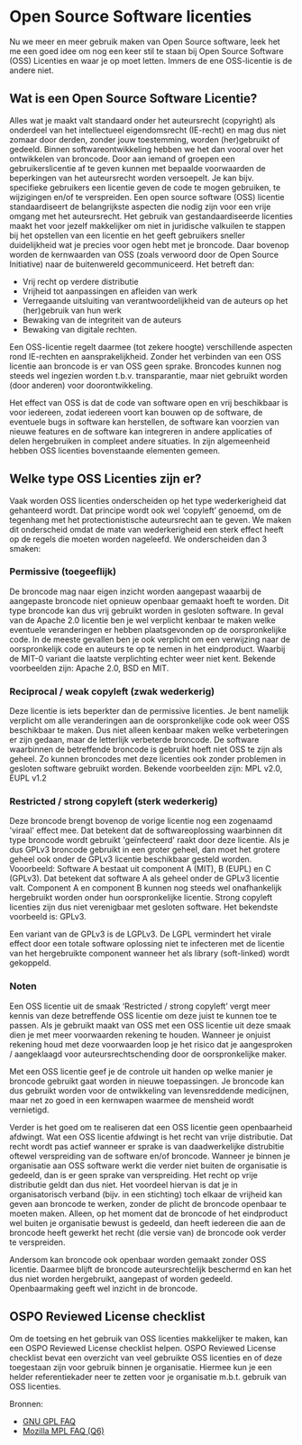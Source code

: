 # Open Source Software licenties

Nu we meer en meer gebruik maken van Open Source software, leek het me een goed idee om nog een keer
stil te staan bij Open Source Software (OSS) Licenties en waar je op moet letten. Immers de ene
OSS-licentie is de andere niet.

## Wat is een Open Source Software Licentie?

Alles wat je maakt valt standaard onder het auteursrecht (copyright) als onderdeel van het
intellectueel eigendomsrecht (IE-recht) en mag dus niet zomaar door derden, zonder jouw toestemming,
worden (her)gebruikt of gedeeld. Binnen softwareontwikkeling hebben we het dan vooral over het
ontwikkelen van broncode. Door aan iemand of groepen een gebruikerslicentie af te geven kunnen met
bepaalde voorwaarden de beperkingen van het auteursrecht worden versoepelt. Je kan bijv. specifieke
gebruikers een licentie geven de code te mogen gebruiken, te wijzigingen en/of te verspreiden. Een
open source software (OSS) licentie standaardiseert de belangrijkste aspecten die nodig zijn voor
een vrije omgang met het auteursrecht. Het gebruik van gestandaardiseerde licenties maakt het voor
jezelf makkelijker om niet in juridische valkuilen te stappen bij het opstellen van een licentie en
het geeft gebruikers sneller duidelijkheid wat je precies voor ogen hebt met je broncode. Daar
bovenop worden de kernwaarden van OSS (zoals verwoord door de Open Source Initiative) naar de
buitenwereld gecommuniceerd. Het betreft dan:

- Vrij recht op verdere distributie
- Vrijheid tot aanpassingen en afleiden van werk
- Verregaande uitsluiting van verantwoordelijkheid van de auteurs op het (her)gebruik van hun werk
- Bewaking van de integriteit van de auteurs
- Bewaking van digitale rechten.

Een OSS-licentie regelt daarmee (tot zekere hoogte) verschillende aspecten rond IE-rechten en
aansprakelijkheid. Zonder het verbinden van een OSS licentie aan broncode is er van OSS geen sprake.
Broncodes kunnen nog steeds wel ingezien worden t.b.v. transparantie, maar niet gebruikt worden
(door anderen) voor doorontwikkeling.

Het effect van OSS is dat de code van software open en vrij beschikbaar is voor iedereen, zodat
iedereen voort kan bouwen op de software, de eventuele bugs in software kan herstellen, de software
kan voorzien van nieuwe features en de software kan integreren in andere applicaties of delen
hergebruiken in compleet andere situaties. In zijn algemeenheid hebben OSS licenties bovenstaande
elementen gemeen.

## Welke type OSS Licenties zijn er?

Vaak worden OSS licenties onderscheiden op het type wederkerigheid dat gehanteerd wordt. Dat
principe wordt ook wel ‘copyleft’ genoemd, om de tegenhang met het protectionistische auteursrecht
aan te geven. We maken dit onderscheid omdat de mate van wederkerigheid een sterk effect heeft op de
regels die moeten worden nageleefd. We onderscheiden dan 3 smaken:

### Permissive (toegeeflijk)

De broncode mag naar eigen inzicht worden aangepast waaarbij de aangepaste broncode niet opnieuw
openbaar gemaakt hoeft te worden. Dit type broncode kan dus vrij gebruikt worden in gesloten
software. In geval van de Apache 2.0 licentie ben je wel verplicht kenbaar te maken welke eventuele
veranderingen er hebben plaatsgevonden op de oorspronkelijke code. In de meeste gevallen ben je ook
verplicht om een verwijzing naar de oorspronkelijk code en auteurs te op te nemen in het
eindproduct. Waarbij de MIT-0 variant die laatste verplichting echter weer niet kent. Bekende
voorbeelden zijn: Apache 2.0, BSD en MIT.

### Reciprocal / weak copyleft (zwak wederkerig)

Deze licentie is iets beperkter dan de permissive licenties. Je bent namelijk verplicht om alle
veranderingen aan de oorspronkelijke code ook weer OSS beschikbaar te maken. Dus niet alleen kenbaar
maken welke verbeteringen er zijn gedaan, maar de letterlijk verbeterde broncode. De software
waarbinnen de betreffende broncode is gebruikt hoeft niet OSS te zijn als geheel. Zo kunnen
broncodes met deze licenties ook zonder problemen in gesloten software gebruikt worden. Bekende
voorbeelden zijn: MPL v2.0, EUPL v1.2

### Restricted / strong copyleft (sterk wederkerig)

Deze broncode brengt bovenop de vorige licentie nog een zogenaamd 'viraal' effect mee. Dat betekent
dat de softwareoplossing waarbinnen dit type broncode wordt gebruikt 'geïnfecteerd' raakt door deze
licentie. Als je dus GPLv3 broncode gebruikt in een groter geheel, dan moet het grotere geheel ook
onder de GPLv3 licentie beschikbaar gesteld worden. Vooorbeeld: Software A bestaat uit component A
(MIT), B (EUPL) en C (GPLv3). Dat betekent dat software A als geheel onder de GPLv3 licentie valt.
Component A en component B kunnen nog steeds wel onafhankelijk hergebruikt worden onder hun
oorspronkelijke licentie. Strong copyleft licenties zijn dus niet verenigbaar met gesloten software.
Het bekendste voorbeeld is: GPLv3.

Een variant van de GPLv3 is de LGPLv3. De LGPL vermindert het virale effect door een totale software
oplossing niet te infecteren met de licentie van het hergebruikte component wanneer het als library
(soft-linked) wordt gekoppeld.

### Noten

Een OSS licentie uit de smaak ‘Restricted / strong copyleft’ vergt meer kennis van deze betreffende
OSS licentie om deze juist te kunnen toe te passen. Als je gebruikt maakt van OSS met een OSS
licentie uit deze smaak dien je met meer voorwaarden rekening te houden. Wanneer je onjuist rekening
houd met deze voorwaarden loop je het risico dat je aangesproken / aangeklaagd voor
auteursrechtschending door de oorspronkelijke maker.

Met een OSS licentie geef je de controle uit handen op welke manier je broncode gebruikt gaat worden
in nieuwe toepassingen. Je broncode kan dus gebruikt worden voor de ontwikkeling van levensreddende
medicijnen, maar net zo goed in een kernwapen waarmee de mensheid wordt vernietigd.

Verder is het goed om te realiseren dat een OSS licentie geen openbaarheid afdwingt. Wat een OSS
licentie afdwingt is het recht van vrije distributie. Dat recht wordt pas actief wanneer er sprake
is van daadwerkelijke distrubitie oftewel verspreiding van de software en/of broncode. Wanneer je
binnen je organisatie aan OSS software werkt die verder niet buiten de organisatie is gedeeld, dan
is er geen sprake van verspreiding. Het recht op vrije distributie geldt dan dus niet. Het voordeel
hiervan is dat je in organisatorisch verband (bijv. in een stichting) toch elkaar de vrijheid kan
geven aan broncode te werken, zonder de plicht de broncode openbaar te moeten maken. Alleen, op het
moment dat de broncode of het eindproduct wel buiten je organisatie bewust is gedeeld, dan heeft
iedereen die aan de broncode heeft gewerkt het recht (die versie van) de broncode ook verder te
verspreiden.

Andersom kan broncode ook openbaar worden gemaakt zonder OSS licentie. Daarmee blijft de broncode
auteursrechtelijk beschermd en kan het dus niet worden hergebruikt, aangepast of worden gedeeld.
Openbaarmaking geeft wel inzicht in de broncode.

## OSPO Reviewed License checklist

Om de toetsing en het gebruik van OSS licenties makkelijker te maken, kan een OSPO Reviewed License
checklist helpen. OSPO Reviewed License checklist bevat een overzicht van veel gebruikte OSS
licenties en of deze toegestaan zijn voor gebruik binnen je organisatie. Hiermee kun je een helder
referentiekader neer te zetten voor je organisatie m.b.t. gebruik van OSS licenties.

Bronnen:

- [GNU GPL FAQ](https://www.gnu.org/licenses/gpl-faq.en.html#InternalDistribution)
- [Mozilla MPL FAQ (Q6)](https://www.mozilla.org/en-US/MPL/2.0/FAQ/#distribute-within-organization)
